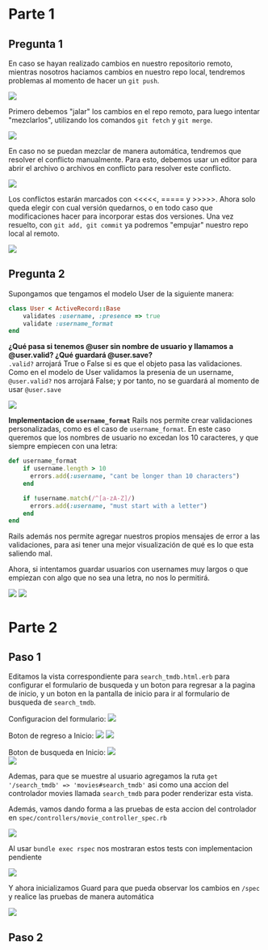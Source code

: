 # Parte 1
## Pregunta 1
En caso se hayan realizado cambios en nuestro repositorio remoto, mientras nosotros haciamos cambios en nuestro repo local, tendremos problemas al momento de hacer un `git push`. 

![](./imgs/MergeFail.png)

Primero debemos "jalar" los cambios en el repo remoto, para luego intentar "mezclarlos", utilizando los comandos `git fetch` y `git merge`.

![](./imgs/FetchAndMergeError.png)

En caso no se puedan mezclar de manera automática, tendremos que resolver el conflicto manualmente. Para esto, debemos usar un editor para abrir el archivo o archivos en conflicto para resolver este conflicto. 

![](./imgs/conflicto.png)

Los conflictos estarán marcados con <<<<<, ===== y >>>>>. Ahora solo queda elegir con cual versión quedarnos, o en todo caso que modificaciones hacer para incorporar estas dos versiones. Una vez resuelto, con `git add, git commit` ya podremos "empujar" nuestro repo local al remoto.

![](./imgs/MergeSolved.png)

## Pregunta 2
Supongamos que tengamos el modelo User de la siguiente manera:

```ruby
class User < ActiveRecord::Base
    validates :username, :presence => true
    validate :username_format
end
```

**¿Qué pasa si tenemos @user sin nombre de usuario y llamamos a @user.valid? ¿Qué guardará @user.save?**  
`.valid?` arrojará True o False si es que el objeto pasa las validaciones. Como en el modelo de User validamos la presenia de un username, `@user.valid?` nos arrojará False; y por tanto, no se guardará al momento de usar `@user.save`

![](./imgs/WontSaveValidationError.png)

**Implementacion de `username_format`**
Rails nos permite crear validaciones personalizadas, como es el caso de `username_format`. En este caso queremos que los nombres de usuario no excedan los 10 caracteres, y que siempre empiecen con una letra:

```ruby
def username_format
    if username.length > 10
      errors.add(:username, "cant be longer than 10 characters")
    end

    if !username.match(/^[a-zA-Z]/)
      errors.add(:username, "must start with a letter")
    end
end
```

Rails además nos permite agregar nuestros propios mensajes de error a las validaciones, para asi tener una mejor visualización de qué es lo que esta saliendo mal.

Ahora, si intentamos guardar usuarios con usernames muy largos o que empiezan con algo que no sea una letra, no nos lo permitirá.

![](./imgs/FirstLetter.png)
![](./imgs/LongUsername.png)

# Parte 2

## Paso 1  
Editamos la vista correspondiente para `search_tmdb.html.erb` para configurar el formulario de busqueda y un boton para regresar a la pagina de inicio, y un boton en la pantalla de inicio para ir al formulario de busqueda de `search_tmdb`.

Configuracion del formulario:
![](./imgs/form_tag.png)  

Boton de regreso a Inicio:
![](./imgs/search_tmdb_button.png)
![](./imgs/boton1.png)  

Boton de busqueda en Inicio:
![](./imgs/search_tmdb_button.png)  
![](./imgs/boton2.png)

Ademas, para que se muestre al usuario agregamos la ruta `get '/search_tmdb' => 'movies#search_tmdb'` asi como una accion del controlador movies llamada `search_tmdb` para poder renderizar esta vista.

Además, vamos dando forma a las pruebas de esta accion del controlador en `spec/controllers/movie_controller_spec.rb`

![](./imgs/test1.png)  

Al usar `bundle exec rspec` nos mostraran estos tests con implementacion pendiente

![](./imgs/testpendiente.png)

Y ahora inicializamos Guard para que pueda observar los cambios en `/spec` y realice las pruebas de manera automática

![](./imgs/guard.png)

## Paso 2




